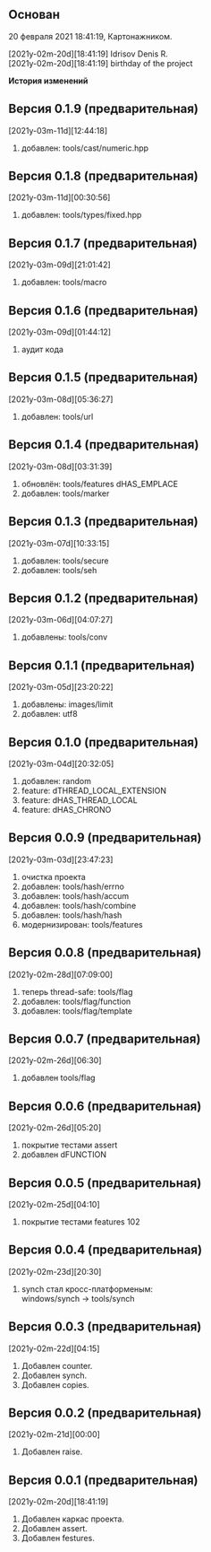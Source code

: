 
Основан
-------
20 февраля 2021 18:41:19, Картонажником.  

[2021y-02m-20d][18:41:19] Idrisov Denis R.  
[2021y-02m-20d][18:41:19] birthday of the project  



**История изменений**  

**Версия 0.1.9 (предварительная)**  
----------------------------------
[2021y-03m-11d][12:44:18]
1) добавлен: tools/cast/numeric.hpp  


**Версия 0.1.8 (предварительная)**  
----------------------------------
[2021y-03m-11d][00:30:56]
1) добавлен: tools/types/fixed.hpp  


**Версия 0.1.7 (предварительная)**  
----------------------------------
[2021y-03m-09d][21:01:42]
1) добавлен: tools/macro  


**Версия 0.1.6 (предварительная)**  
----------------------------------
[2021y-03m-09d][01:44:12]
1) аудит кода


**Версия 0.1.5 (предварительная)**  
----------------------------------
[2021y-03m-08d][05:36:27]
1) добавлен: tools/url  


**Версия 0.1.4 (предварительная)**  
----------------------------------
[2021y-03m-08d][03:31:39]
1) обновлён: tools/features dHAS_EMPLACE  
2) добавлен: tools/marker  


**Версия 0.1.3 (предварительная)**  
----------------------------------
[2021y-03m-07d][10:33:15]
1) добавлен: tools/secure  
2) добавлен: tools/seh  


**Версия 0.1.2 (предварительная)**  
----------------------------------
[2021y-03m-06d][04:07:27]
1) добавлены: tools/conv  


**Версия 0.1.1 (предварительная)**  
----------------------------------
[2021y-03m-05d][23:20:22]
1) добавлены: images/limit  
2) добавлен: utf8  


**Версия 0.1.0 (предварительная)**  
----------------------------------
[2021y-03m-04d][20:32:05]
1) добавлен: random  
2) feature: dTHREAD_LOCAL_EXTENSION  
2) feature: dHAS_THREAD_LOCAL  
3) feature: dHAS_CHRONO  


**Версия 0.0.9 (предварительная)**  
----------------------------------
[2021y-03m-03d][23:47:23]
1) очистка проекта
2) добавлен: tools/hash/errno
3) добавлен: tools/hash/accum
4) добавлен: tools/hash/combine
5) добавлен: tools/hash/hash
6) модернизирован: tools/features


**Версия 0.0.8 (предварительная)**  
----------------------------------
[2021y-02m-28d][07:09:00]
1) теперь thread-safe: tools/flag  
2) добавлен: tools/flag/function  
3) добавлен: tools/flag/template  


**Версия 0.0.7 (предварительная)**  
----------------------------------
[2021y-02m-26d][06:30]
1) добавлен tools/flag  


**Версия 0.0.6 (предварительная)**  
----------------------------------
[2021y-02m-26d][05:20]
1) покрытие тестами assert  
2) добавлен dFUNCTION  


**Версия 0.0.5 (предварительная)**  
----------------------------------
[2021y-02m-25d][04:10]
1) покрытие тестами features 102  


**Версия 0.0.4 (предварительная)**  
----------------------------------
[2021y-02m-23d][20:30]
1) synch стал кросс-платформеным:  
   windows/synch -> tools/synch  


**Версия 0.0.3 (предварительная)**  
----------------------------------
[2021y-02m-22d][04:15]
1) Добавлен counter.  
2) Добавлен synch.  
3) Добавлен copies.  


**Версия 0.0.2 (предварительная)**  
----------------------------------
[2021y-02m-21d][00:00]
1) Добавлен raise.  


**Версия 0.0.1 (предварительная)**  
----------------------------------
[2021y-02m-20d][18:41:19]
1) Добавлен каркас проекта.  
2) Добавлен assert.  
3) Добавлен festures.  

